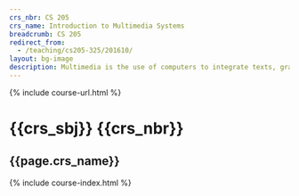 ```yaml
---
crs_nbr: CS 205
crs_name: Introduction to Multimedia Systems
breadcrumb: CS 205
redirect_from:
  - /teaching/cs205-325/201610/
layout: bg-image
description: Multimedia is the use of computers to integrate texts, graphics, video, animation, and sound in an interactive experience. The course introduces these elements of multimedia and their associated technologies. Students will gain an appreciation of each element and be able to combine them into a finished work.
---
```

{% include course-url.html %}
# {{crs_sbj}} {{crs_nbr}}
## {{page.crs_name}}

{% include course-index.html %}
